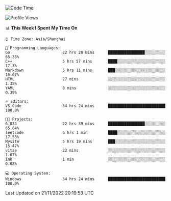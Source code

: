 <!--START_SECTION:waka-->
![Code Time](http://img.shields.io/badge/Code%20Time-373%20hrs%208%20mins-blue)

![Profile Views](http://img.shields.io/badge/Profile%20Views-3-blue)

📊 **This Week I Spent My Time On** 

```text
⌚︎ Time Zone: Asia/Shanghai

💬 Programming Languages: 
Go                       22 hrs 28 mins      ████████████████░░░░░░░░░   65.33% 
C++                      5 hrs 57 mins       ████░░░░░░░░░░░░░░░░░░░░░   17.3% 
Markdown                 5 hrs 11 mins       ███░░░░░░░░░░░░░░░░░░░░░░   15.07% 
HTML                     27 mins             ░░░░░░░░░░░░░░░░░░░░░░░░░   1.35% 
YAML                     8 mins              ░░░░░░░░░░░░░░░░░░░░░░░░░   0.39%

🔥 Editors: 
VS Code                  34 hrs 24 mins      █████████████████████████   100.0%

🐱‍💻 Projects: 
6.824                    22 hrs 39 mins      ████████████████░░░░░░░░░   65.84% 
leetcode                 6 hrs 1 min         ████░░░░░░░░░░░░░░░░░░░░░   17.53% 
Mysite                   5 hrs 19 mins       ███░░░░░░░░░░░░░░░░░░░░░░   15.47% 
vitae                    22 mins             ░░░░░░░░░░░░░░░░░░░░░░░░░   1.07% 
ink                      1 min               ░░░░░░░░░░░░░░░░░░░░░░░░░   0.08%

💻 Operating System: 
Windows                  34 hrs 24 mins      █████████████████████████   100.0%

```


 Last Updated on 21/11/2022 20:19:53 UTC
<!--END_SECTION:waka-->